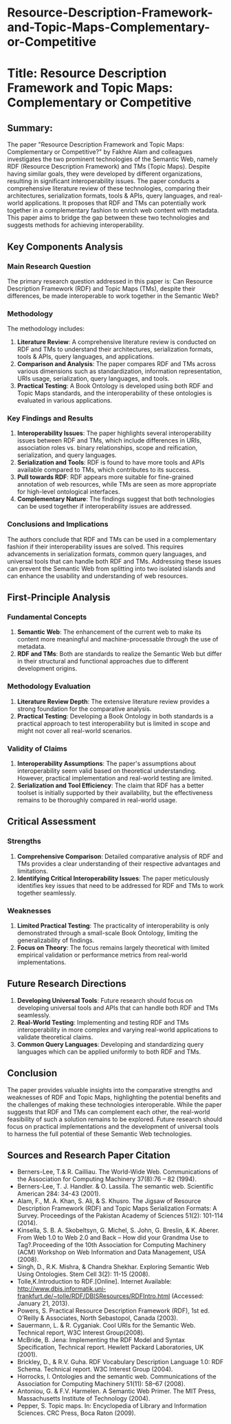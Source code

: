 # Resource-Description-Framework-and-Topic-Maps-Complementary-or-Competitive

# Title: Resource Description Framework and Topic Maps: Complementary or Competitive

## Summary:
The paper "Resource Description Framework and Topic Maps: Complementary or Competitive?" by Fakhre Alam and colleagues investigates the two prominent technologies of the Semantic Web, namely RDF (Resource Description Framework) and TMs (Topic Maps). Despite having similar goals, they were developed by different organizations, resulting in significant interoperability issues. The paper conducts a comprehensive literature review of these technologies, comparing their architectures, serialization formats, tools & APIs, query languages, and real-world applications. It proposes that RDF and TMs can potentially work together in a complementary fashion to enrich web content with metadata. This paper aims to bridge the gap between these two technologies and suggests methods for achieving interoperability.

## Key Components Analysis

### Main Research Question
The primary research question addressed in this paper is: Can Resource Description Framework (RDF) and Topic Maps (TMs), despite their differences, be made interoperable to work together in the Semantic Web?

### Methodology
The methodology includes:
1. **Literature Review**: A comprehensive literature review is conducted on RDF and TMs to understand their architectures, serialization formats, tools & APIs, query languages, and applications.
2. **Comparison and Analysis**: The paper compares RDF and TMs across various dimensions such as standardization, information representation, URIs usage, serialization, query languages, and tools.
3. **Practical Testing**: A Book Ontology is developed using both RDF and Topic Maps standards, and the interoperability of these ontologies is evaluated in various applications.

### Key Findings and Results
1. **Interoperability Issues**: The paper highlights several interoperability issues between RDF and TMs, which include differences in URIs, association roles vs. binary relationships, scope and reification, serialization, and query languages.
2. **Serialization and Tools**: RDF is found to have more tools and APIs available compared to TMs, which contributes to its success.
3. **Pull towards RDF**: RDF appears more suitable for fine-grained annotation of web resources, while TMs are seen as more appropriate for high-level ontological interfaces.
4. **Complementary Nature**: The findings suggest that both technologies can be used together if interoperability issues are addressed.

### Conclusions and Implications
The authors conclude that RDF and TMs can be used in a complementary fashion if their interoperability issues are solved. This requires advancements in serialization formats, common query languages, and universal tools that can handle both RDF and TMs. Addressing these issues can prevent the Semantic Web from splitting into two isolated islands and can enhance the usability and understanding of web resources.

## First-Principle Analysis

### Fundamental Concepts
1. **Semantic Web**: The enhancement of the current web to make its content more meaningful and machine-processable through the use of metadata.
2. **RDF and TMs**: Both are standards to realize the Semantic Web but differ in their structural and functional approaches due to different development origins.

### Methodology Evaluation
1. **Literature Review Depth**: The extensive literature review provides a strong foundation for the comparative analysis.
2. **Practical Testing**: Developing a Book Ontology in both standards is a practical approach to test interoperability but is limited in scope and might not cover all real-world scenarios.

### Validity of Claims
1. **Interoperability Assumptions**: The paper's assumptions about interoperability seem valid based on theoretical understanding. However, practical implementation and real-world testing are limited.
2. **Serialization and Tool Efficiency**: The claim that RDF has a better toolset is initially supported by their availability, but the effectiveness remains to be thoroughly compared in real-world usage.

## Critical Assessment

### Strengths
1. **Comprehensive Comparison**: Detailed comparative analysis of RDF and TMs provides a clear understanding of their respective advantages and limitations.
2. **Identifying Critical Interoperability Issues**: The paper meticulously identifies key issues that need to be addressed for RDF and TMs to work together seamlessly.

### Weaknesses
1. **Limited Practical Testing**: The practicality of interoperability is only demonstrated through a small-scale Book Ontology, limiting the generalizability of findings.
2. **Focus on Theory**: The focus remains largely theoretical with limited empirical validation or performance metrics from real-world implementations.

## Future Research Directions
1. **Developing Universal Tools**: Future research should focus on developing universal tools and APIs that can handle both RDF and TMs seamlessly.
2. **Real-World Testing**: Implementing and testing RDF and TMs interoperability in more complex and varying real-world applications to validate theoretical claims.
3. **Common Query Languages**: Developing and standardizing query languages which can be applied uniformly to both RDF and TMs.

## Conclusion
The paper provides valuable insights into the comparative strengths and weaknesses of RDF and Topic Maps, highlighting the potential benefits and the challenges of making these technologies interoperable. While the paper suggests that RDF and TMs can complement each other, the real-world feasibility of such a solution remains to be explored. Future research should focus on practical implementations and the development of universal tools to harness the full potential of these Semantic Web technologies.

## Sources and Research Paper Citation
- Berners-Lee, T.& R. Cailliau. The World-Wide Web. Communications of the Association for Computing Machinery  37(8):76 – 82 (1994).
- Berners-Lee, T. J. Handler. & O. Lassila. The semantic web. Scientific American 284: 34-43 (2001).
- Alam, F., M. A. Khan, S. Ali, & S. Khusro. The Jigsaw of Resource Description Framework (RDF) and Topic Maps Serialization Formats: A Survey. Proceedings of the Pakistan Academy of Sciences  51(2): 101-114 (2014).
- Kinsella, S. B. A. Skobeltsyn, G. Michel, S. John, G. Breslin, & K. Aberer. From Web 1.0 to Web 2.0 and Back – How did your Grandma Use to Tag?.Proceeding of the 10th Association for Computing Machinery (ACM) Workshop on  Web Information and Data Management, USA (2008).
- Singh, D., R.K. Mishra, & Chandra Shekhar. Exploring Semantic Web Using Ontologies. Stem Cell 3(2): 11-15 (2008).
- Tolle,K.Introduction to RDF.[Online]. Internet Available: http://www.dbis.informatik.uni-frankfurt.de/~tolle/RDF/DBISResources/RDFIntro.html (Accessed: January 21, 2013).
- Powers, S. Practical Resource Description Framework (RDF), 1st ed. O’Reilly & Associates, North Sebastopol, Canada (2003).
- Sauermann, L. & R. Cyganiak. Cool URIs for the Semantic Web. Technical report, W3C Interest Group(2008).
- McBride, B. Jena: Implementing the RDF Model and Syntax Specification, Technical report. Hewlett Packard Laboratories, UK (2001).
- Brickley, D., & R.V. Guha. RDF Vocabulary Description Language 1.0: RDF Schema. Technical report. W3C Interest Group (2004).
- Horrocks, I. Ontologies and the semantic web. Communications of the Association for Computing Machinery 51(11): 58–67 (2008).
- Antoniou, G. & F.V. Harmelen. A Semantic Web Primer. The MIT Press, Massachusetts Institute of Technology (2004).
- Pepper, S. Topic maps. In: Encyclopedia of Library and Information Sciences. CRC Press, Boca Raton (2009).